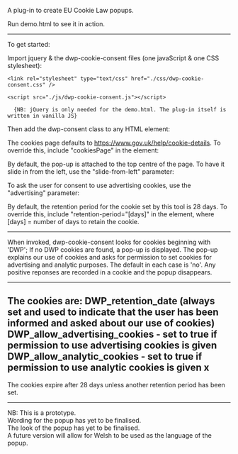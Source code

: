 A plug-in to create EU Cookie Law popups.

Run demo.html to see it in action.

---------------------------------

To get started:

Import jquery & the dwp-cookie-consent files (one javaScript & one CSS stylesheet):
    <script src="https://code.jquery.com/jquery-3.3.1.min.js"></script>

    <link rel="stylesheet" type="text/css" href="./css/dwp-cookie-consent.css" />

    <script src="./js/dwp-cookie-consent.js"></script>

      {NB: jQuery is only needed for the demo.html. The plug-in itself is written in vanilla JS}


Then add the dwp-consent class to any HTML element:
    <div class=”dwp-consent”>

The cookies page defaults to https://www.gov.uk/help/cookie-details. To override this, include "cookiesPage" in the element:
    <div class="dwp-consent" cookiesPage="https://www.bbc.co.uk/">

By default, the pop-up is attached to the top centre of the page. To have it slide in from the left, use the "slide-from-left" parameter:
    <div class="dwp-consent slide-from-left">

To ask the user for consent to use advertising cookies, use the "advertising" parameter:
    <div class="dwp-consent advertising">

By default, the retention period for the cookie set by this tool is 28 days. To override this, include "retention-period="[days]" in the element, where [days] = number of days to retain the cookie.

---------------------------------

When invoked, dwp-cookie-consent looks for cookies beginning with 'DWP';
If no DWP cookies are found, a pop-up is displayed.
The pop-up explains our use of cookies and asks for permission to set cookies for advertising and analytic purposes.
The default in each case is 'no'.
Any positive reponses are recorded in a cookie and the popup disappears.

----------------------------------

The cookies are:
    DWP_retention_date  (always set and used to indicate that the user has been informed and asked about our use of cookies)
    DWP_allow_advertising_cookies - set to true if permission to use advertising cookies is given
    DWP_allow_analytic_cookies - set to true if permission to use analytic cookies is given
x
----------------------------------

The cookies expire after 28 days unless another retention period has been set.

----------------------------------


NB: 
 This is a prototype.                                                           
 Wording for the popup has yet to be finalised.                                 
 The look of the popup has yet to be finalised.                                 
 A future version will allow for Welsh to be used as the language of the popup.